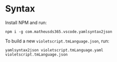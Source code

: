 # Syntax

Install NPM and run:

```
npm i -g com.matheusds365.vscode.yamlsyntax2json
```

To build a new `violetscript.tmLanguage.json`, run:

```
yamlsyntax2json violetscript.tmLanguage.yaml violetscript.tmLanguage.json
```